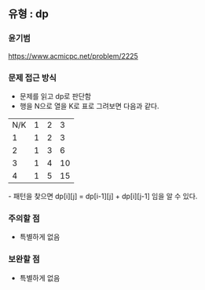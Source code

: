 ## 유형 : dp
### 윤기범
https://www.acmicpc.net/problem/2225

### 문제 접근 방식
  - 문제를 읽고 dp로 판단함 
  - 행을 N으로 열을 K로 표로 그려보면 다음과 같다.
  <table>
    <tr>
      <td>N/K</td>
      <td>1</td>
      <td>2</td>
      <td>3</td>
    </tr>
    <tr>
      <td>1</td>
      <td>1</td>
      <td>2</td>
      <td>3</td>
    </tr>
    <tr>
      <td>2</td>
      <td>1</td>
      <td>3</td>
      <td>6</td>
    </tr>
    <tr>
      <td>3</td>
      <td>1</td>
      <td>4</td>
      <td>10</td>
    </tr>
    <tr>
      <td>4</td>
      <td>1</td>
      <td>5</td>
      <td>15</td>
    </tr>
  </table>
  - 패턴을 찾으면 dp[i][j] = dp[i-1][j] + dp[i][j-1] 임을 알 수 있다.
  
### 주의할 점
  - 특별하게 없음
  
### 보완할 점
  - 특별하게 없음
